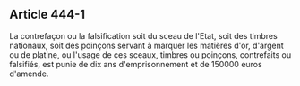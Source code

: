 Article 444-1
----
La contrefaçon ou la falsification soit du sceau de l'Etat, soit des timbres
nationaux, soit des poinçons servant à marquer les matières d'or, d'argent ou de
platine, ou l'usage de ces sceaux, timbres ou poinçons, contrefaits ou
falsifiés, est punie de dix ans d'emprisonnement et de 150000 euros d'amende.
